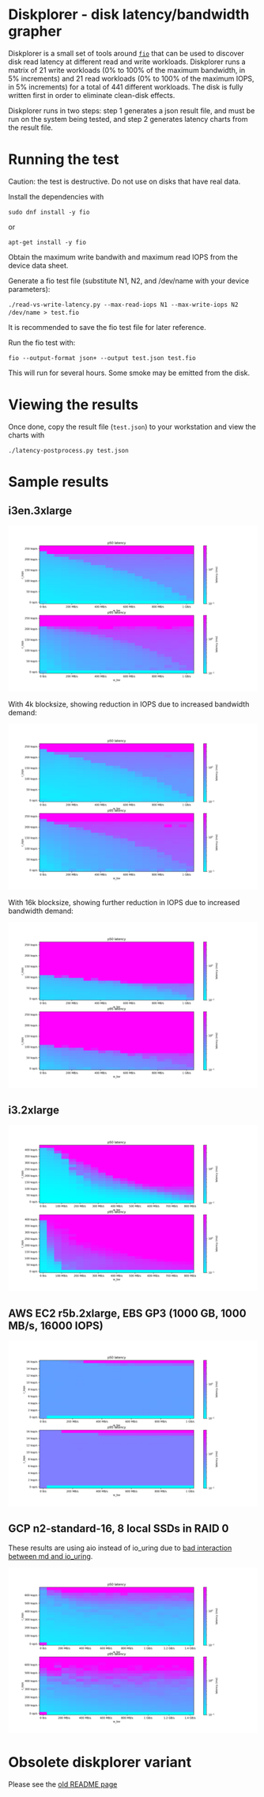 Diskplorer - disk latency/bandwidth grapher
===========================================

Diskplorer is a small set of tools around <code>[fio](https://github.com/axboe/fio)</code> that can be used to discover disk read latency at different read and write workloads. Diskplorer runs a matrix of 21 write workloads (0% to 100% of the maximum bandwidth, in 5% increments) and 21 read workloads (0% to 100% of the maximum IOPS, in 5% increments) for a total of 441 different workloads. The disk is fully written first in order to eliminate clean-disk effects.

Diskplorer runs in two steps: step 1 generates a json result file, and must be run on the system being tested, and step 2 generates latency charts from the result file.


# Running the test

Caution: the test is destructive. Do not use on disks that have real data.

Install the dependencies with

    sudo dnf install -y fio

or

    apt-get install -y fio

Obtain the maximum write bandwith and maximum read IOPS from the device data sheet.

Generate a fio test file (substitute N1, N2, and /dev/name with your device parameters):

    ./read-vs-write-latency.py --max-read-iops N1 --max-write-iops N2 /dev/name > test.fio

It is recommended to save the fio test file for later reference.

Run the fio test with:

    fio --output-format json+ --output test.json test.fio

This will run for several hours. Some smoke may be emitted from the disk.

# Viewing the results

Once done, copy the result file (`test.json`) to your workstation and view the charts with

    ./latency-postprocess.py test.json


# Sample results

## i3en.3xlarge

![i3en.3xlarge chart](latency-matrix-results/i3en.3xlarge.png)

With 4k blocksize, showing reduction in IOPS due to increased bandwidth demand:

![i3en.3xlarge chart (4k bs)](latency-matrix-results/i3en.3xlarge.bs4k.png)

With 16k blocksize, showing further reduction in IOPS due to increased bandwidth demand:

![i3en.3xlarge chart (16k bs)](latency-matrix-results/i3en.3xlarge.bs16k.png)


## i3.2xlarge

![i3.2xlarge chart](latency-matrix-results/i3.2xlarge.png)

## AWS EC2 r5b.2xlarge, EBS GP3 (1000 GB, 1000 MB/s, 16000 IOPS)

![EBS GP3 1000 MB/s, 16000 IOPS](latency-matrix-results/r2b.2xlarge-ebs-gp3-1000g-w1000-r16000.png)

## GCP n2-standard-16, 8 local SSDs in RAID 0

These results are using aio instead of io_uring due to [bad interaction between md and io_uring](https://lore.kernel.org/linux-raid/ee22cbab-950f-cdb0-7ef0-5ea0fe67c628@kernel.dk/).

![n2-standard-16 with 8 local SSDs](latency-matrix-results/gcp-n2-16-8local.png)

# Obsolete diskplorer variant

Please see the [old README page](OLD.md)

